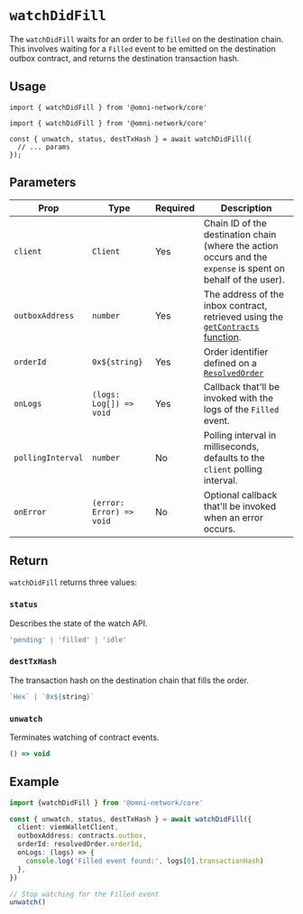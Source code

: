 # `watchDidFill`

The `watchDidFill` waits for an order to be `filled` on the destination chain. This involves waiting for a `Filled` event to be emitted on the destination outbox contract, and returns the destination transaction hash.

## Usage

`import { watchDidFill } from '@omni-network/core'`

```tsx
import { watchDidFill } from '@omni-network/core'

const { unwatch, status, destTxHash } = await watchDidFill({
  // ... params
});
```

## Parameters

| Prop              | Type                                   | Required | Description                                                                                                                                |
| -------------     | -------------------------------------- | -------- | ------------------------------------------------------------------------------------------------------------------------------------------ |
| `client`          | `Client`                               | Yes      | Chain ID of the destination chain (where the action occurs and the `expense` is spent on behalf of the user).  |
| `outboxAddress`   | `number`                               | Yes      | The address of the inbox contract, retrieved using the [`getContracts` function](/sdk/core/getContracts).  |
| `orderId`         | `0x${string}`                          | Yes      | Order identifier defined on a [`ResolvedOrder`](/sdk/core/waitForOrderOpen#resolvedorder) |
| `onLogs`          | `(logs: Log[]) => void`                | Yes      | Callback that'll be invoked with the logs of the `Filled` event.  |
| `pollingInterval` | `number`                               | No       | Polling interval in milliseconds, defaults to the `client` polling interval.  |
| `onError`         | `(error: Error) => void`               | No       | Optional callback that'll be invoked when an error occurs. |

## Return

`watchDidFill` returns three values:

### `status`

Describes the state of the watch API.

```ts
'pending' | 'filled' | 'idle'
```

### `destTxHash`

The transaction hash on the destination chain that fills the order.

```ts
`Hex` | `0x${string}`
```

### `unwatch`

Terminates watching of contract events.

```ts
() => void
```

## Example

```ts
import {watchDidFill } from '@omni-network/core'

const { unwatch, status, destTxHash } = await watchDidFill({
  client: viemWalletClient,
  outboxAddress: contracts.outbox,
  orderId: resolvedOrder.orderId,
  onLogs: (logs) => {
    console.log('Filled event found:', logs[0].transactionHash)
  },
})

// Stop watching for the Filled event
unwatch()
```
